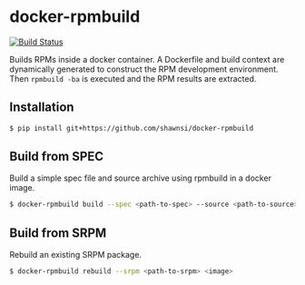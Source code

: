 docker-rpmbuild
===============

[![Build Status](https://travis-ci.org/shawnsi/docker-rpmbuild.png)](https://travis-ci.org/shawnsi/docker-rpmbuild)

Builds RPMs inside a docker container.  A Dockerfile and build context are 
dynamically generated to construct the RPM development environment.  Then
`rpmbuild -ba` is executed and the RPM results are extracted.

Installation
------------

```bash
$ pip install git+https://github.com/shawnsi/docker-rpmbuild
```

Build from SPEC
---------------

Build a simple spec file and source archive using rpmbuild in a docker image.

```bash
$ docker-rpmbuild build --spec <path-to-spec> --source <path-to-source> <image>
```

Build from SRPM
---------------

Rebuild an existing SRPM package.

```bash
$ docker-rpmbuild rebuild --srpm <path-to-srpm> <image>
```
